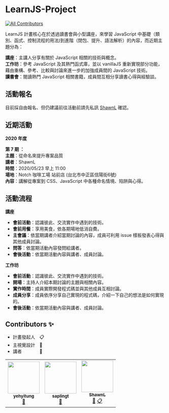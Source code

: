 # LearnJS-Project
<!-- ALL-CONTRIBUTORS-BADGE:START - Do not remove or modify this section -->
[![All Contributors](https://img.shields.io/badge/all_contributors-3-orange.svg?style=flat-square)](#contributors-)
<!-- ALL-CONTRIBUTORS-BADGE:END -->

LearnJS 計畫核心在於透過讀書會與小型講座，來學習 JavaScript 中基礎（類別、函式、控制流程的用法)到進階（閉包、提升、語法解析）的內容，而近期主題分為：<br>

**講座**：主講人分享有關於 JavaScript 相關的技術與概念。<br>
**工作坊**：參考 JavaScript 及其熱門函式庫，並以 vanillaJS 重新實現部分功能，藉由重構、參考、比較與討論來進一步的加強成員間的 JavaScript 技術。<br>
**讀書會**：閱讀熱門 JavaScript 相關書籍，成員間互相分享讀書心得與經驗談。<br>

## 活動報名

目前採自由報名、但仍建議前往活動前請先私訊 [ShawnL](https://www.facebook.com/profile.php?id=100004228181424) 確認。

## 近期活動

**2020 年度** <br>

**第 7 期 ：**<br>
**主題**：從命名來提升專案品質<br>
**講者**：ShawnL<br>
**時間**：2020/05/23 早上 11:00<br>
**場地**：Notch 咖啡工場 站前店 (台北市中正區信陽街6號) <br>
**內容**：講解從專案到 CSS、JavaScript 中各種命名情境、陷阱與心得。 <br>

## 活動流程

**講座**
- **會前活動**：認識彼此、交流實作中遇到的技術。
- **會前用餐**：享用美食，依各期場地低消自費。
- **主會議**：依當期講者介紹當期討論的內容，成員可利用 issue 樣板發表心得與其他成員討論。
- **問答**：依當期活動內容發問給講者。
- **會後活動**：依當期活動內容與講者、成員討論。

**工作坊**
- **會前活動**：認識彼此、交流實作中遇到的技術。
- **開場**：主持人介紹本期討論的主題與相關內容。
- **實作時間**：成員實際開發程式碼並與其他成員互相討論。
- **成員分享**：成員依序分享自己實現的程式碼，介紹一下自己的想法是如何實現的。
- **會後活動**：依當期活動內容與講者、成員討論。

## Contributors ✨
- 計畫發起人　📋
- 主視覺設計　🎨
- 講者　　　　📢

<!-- ALL-CONTRIBUTORS-LIST:START - Do not remove or modify this section -->
<!-- prettier-ignore-start -->
<!-- markdownlint-disable -->
<table>
  <tr>
    <td align="center"><a href="https://github.com/yehyitung"><img src="https://avatars0.githubusercontent.com/u/45952431?v=4" width="100px;" alt=""/><br /><sub><b>yehyitung</b></sub></a><br /><a href="#design-yehyitung" title="Design">🎨</a></td>
    <td align="center"><a href="https://github.com/saplingt"><img src="https://avatars2.githubusercontent.com/u/48585454?v=4" width="100px;" alt=""/><br /><sub><b>saplingt</b></sub></a><br /><a href="#talk-saplingt" title="Talks">📢</a></td>
    <td align="center"><a href="https://shawnlin0201.github.io/"><img src="https://avatars0.githubusercontent.com/u/45999699?v=4" width="100px;" alt=""/><br /><sub><b>ShawnL</b></sub></a><br /><a href="#talk-shawnlin0201" title="Talks">📢</a> <a href="#eventOrganizing-shawnlin0201" title="Event Organizing">📋</a></td>
  </tr>
</table>

<!-- markdownlint-enable -->
<!-- prettier-ignore-end -->
<!-- ALL-CONTRIBUTORS-LIST:END -->
